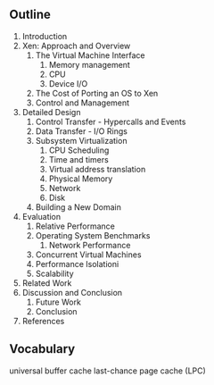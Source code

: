 
## Outline 

1. Introduction 
2. Xen: Approach and Overview 
	1. The Virtual Machine Interface
		1. Memory management
		2. CPU
		3. Device I/O
	2. The Cost of Porting an OS to Xen 
	3. Control and Management
3. Detailed Design 
	1. Control Transfer - Hypercalls and Events
	2. Data Transfer - I/O Rings
	3. Subsystem Virtualization 
		1. CPU Scheduling
		2. Time and timers
		3. Virtual address translation 
		4. Physical Memory
		5. Network
		6. Disk
	4. Building a New Domain
4. Evaluation
	1. Relative Performance
	2. Operating System Benchmarks
		1. Network Performance
	3. Concurrent Virtual Machines
	4. Performance Isolationi 
	5. Scalability
5. Related Work
6. Discussion and Conclusion
	1. Future Work
	2. Conclusion 
7. References

## Vocabulary 
universal buffer cache 
last-chance page cache (LPC) 

